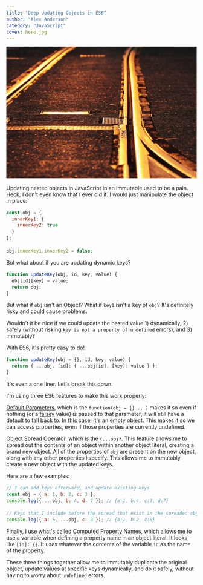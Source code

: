 ```yaml
---
title: "Deep Updating Objects in ES6"
author: "Alex Anderson"
category: "JavaScript"
cover: hero.jpg
---
```


![Cover](hero.jpg)

Updating nested objects in JavaScript in an immutable used to be a pain. Heck, I don't even know that I ever did it. I would just manipulate the object in place:

```javascript
const obj = {
  innerKey1: {
    innerKey2: true
  }
};

obj.innerKey1.innerKey2 = false;
```

But what about if you are updating dynamic keys?

```javascript
function updateKey(obj, id, key, value) {
  obj[id][key] = value;
  return obj;
}
```

But what if `obj` isn't an Object? What if `key1` isn't a key of `obj`? It's definitely risky and could cause problems.

Wouldn't it be nice if we could update the nested value 1) dynamically, 2) safely (without risking `key is not a property of undefined` errors), and 3) immutably?

With ES6, it's pretty easy to do!

```javascript
function updateKey(obj = {}, id, key, value) {
  return { ...obj, [id]: { ...obj[id], [key]: value } };
}
```

It's even a one liner. Let's break this down.

I'm using three ES6 features to make this work properly:

[Default Parameters](https://developer.mozilla.org/en-US/docs/Web/JavaScript/Reference/Functions/Default_parameters), which is the `function(obj = {} ...)` makes it so even if nothing (or a [falsey](https://developer.mozilla.org/en-US/docs/Glossary/Falsy) value) is passed to that parameter, it will still have a default to fall back to. In this case, it's an empty object. This makes it so we can access properties, even if those properties are currently undefined.

[Object Spread Operator](https://developer.mozilla.org/en-US/docs/Web/JavaScript/Reference/Operators/Spread_syntax), which is the `{...obj}`. This feature allows me to spread out the contents of an object within another object literal, creating a brand new object. All of the properties of `obj` are present on the new object, along with any other properties I specify. This allows me to immutably create a new object with the updated keys.

Here are a few examples:

```javascript
// I can add keys afterward, and update existing keys
const obj = { a: 1, b: 2, c: 3 };
console.log({ ...obj, b: 4, d: 7 }); // {a:1, b:4, c:3, d:7}

// Keys that I include before the spread that exist in the spreaded object will be updated with the spreaded object's values
console.log({ a: 5, ...obj, c: 8 }); // {a:1, b:2, c:8}
```

Finally, I use what's called [Computed Property Names](https://developer.mozilla.org/en-US/docs/Web/JavaScript/Reference/Operators/Object_initializer#New_notations_in_ECMAScript_2015), which allows me to use a variable when defining a property name in an object literal. It looks like `[id]: {}`. It uses whatever the contents of the variable `id` as the name of the property.

These three things together allow me to immutably duplicate the original object, update values at specific keys dynamically, and do it safely, without having to worry about `undefined` errors.
